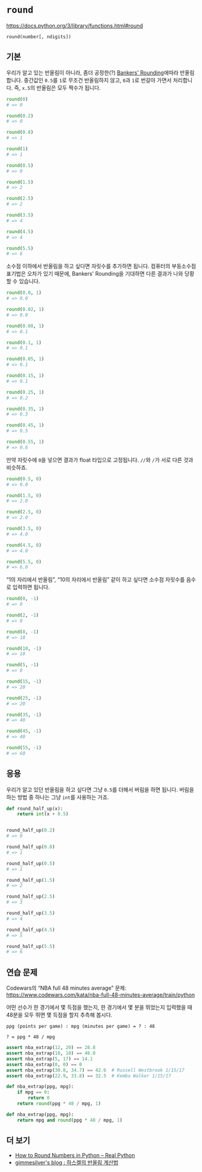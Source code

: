 # `round`

<https://docs.python.org/3/library/functions.html#round>

`round(number[, ndigits])`

## 기본

우리가 알고 있는 반올림이 아니라, 좀더 공정한(?)
[Bankers' Rounding](https://en.wikipedia.org/wiki/Rounding#Round_half_to_even)에따라 반올림합니다.
중간값인 `0.5`를 `1`로 무조건 반올림하지 않고,
`0`과 `1`로 번갈아 가면서 처리합니다.
즉, `x.5`의 반올림은 모두 짝수가 됩니다.

```python
round(0)
# => 0

round(0.2)
# => 0

round(0.8)
# => 1

round(1)
# => 1

round(0.5)
# => 0

round(1.5)
# => 2

round(2.5)
# => 2

round(3.5)
# => 4

round(4.5)
# => 4

round(5.5)
# => 6
```

소수점 이하에서 반올림을 하고 싶다면 자릿수를 추가하면 됩니다.
컴퓨터의 부동소수점 표기법은 오차가 있기 때문에,
Bankers' Rounding을 기대하면 다른 결과가 나와 당황할 수 있습니다.

```python
round(0.0, 1)
# => 0.0

round(0.02, 1)
# => 0.0

round(0.08, 1)
# => 0.1

round(0.1, 1)
# => 0.1

round(0.05, 1)
# => 0.1

round(0.15, 1)
# => 0.1

round(0.25, 1)
# => 0.2

round(0.35, 1)
# => 0.3

round(0.45, 1)
# => 0.5

round(0.55, 1)
# => 0.6
```

만약 자릿수에 `0`을 넣으면 결과가 float 타입으로 고정됩니다.
`//`와 `/`가 서로 다른 것과 비슷하죠.

```python
round(0.5, 0)
# => 0.0

round(1.5, 0)
# => 2.0

round(2.5, 0)
# => 2.0

round(3.5, 0)
# => 4.0

round(4.5, 0)
# => 4.0

round(5.5, 0)
# => 6.0
```

“1의 자리에서 반올림”, “10의 자리에서 반올림” 같이 하고 싶다면
소수점 자릿수를 음수로 입력하면 됩니다.

```python
round(0, -1)
# => 0

round(2, -1)
# => 0

round(8, -1)
# => 10

round(10, -1)
# => 10

round(5, -1)
# => 0

round(15, -1)
# => 20

round(25, -1)
# => 20

round(35, -1)
# => 40

round(45, -1)
# => 40

round(55, -1)
# => 60
```

## 응용

우리가 알고 있던 반올림을 하고 싶다면 그냥 `0.5`를 더해서 버림을 하면 됩니다.
버림을 하는 방법 중 하나는 그냥 `int`를 사용하는 거죠.

```python
def round_half_up(x):
    return int(x + 0.5)


round_half_up(0.2)
# => 0

round_half_up(0.8)
# => 1

round_half_up(0.5)
# => 1

round_half_up(1.5)
# => 2

round_half_up(2.5)
# => 3

round_half_up(3.5)
# => 4

round_half_up(4.5)
# => 5

round_half_up(5.5)
# => 6
```

## 연습 문제

Codewars의 “NBA full 48 minutes average” 문제:
<https://www.codewars.com/kata/nba-full-48-minutes-average/train/python>

어떤 선수가 한 경기에서 몇 득점을 했는지,
한 경기에서 몇 분을 뛰었는지 입력했을 때
48분을 모두 뛰면 몇 득점을 할지 추측해 봅시다.

```
ppg (points per game) : mpg (minutes per game) = ? : 48

? = ppg * 48 / mpg
```

```python
assert nba_extrap(12, 20) == 28.8
assert nba_extrap(10, 10) == 48.0
assert nba_extrap(5, 17) == 14.1
assert nba_extrap(0, 0) == 0
assert nba_extrap(30.8, 34.7) == 42.6  # Russell Westbrook 1/15/17
assert nba_extrap(22.9, 33.8) == 32.5  # Kemba Walker 1/15/17
```

```python
def nba_extrap(ppg, mpg):
    if mpg == 0:
        return 0
    return round(ppg * 48 / mpg, 1)
```

```python
def nba_extrap(ppg, mpg):
    return mpg and round(ppg * 48 / mpg, 1)
```

## 더 보기

- [How to Round Numbers in Python – Real Python](https://realpython.com/python-rounding/)
- [gimmesilver's blog : 하스켈의 반올림 계산법](http://agbird.egloos.com/4031301)
